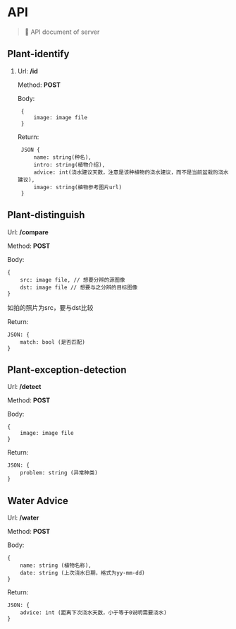 <!--
 * @Copyrights: ©2021 @Laffery
 * @Date: 2021-05-09 13:24:34
 * @LastEditor: Laffery
 * @LastEditTime: 2021-06-19 16:02:11
-->
# API

> 🔌 API document of server

## Plant-identify

1. Url: **/id**

    Method: **POST**

    Body: 
        
        {
            image: image file
        }

    Return: 
    
        JSON {
            name: string(种名),
            intro: string(植物介绍), 
            advice: int(浇水建议天数，注意是该种植物的浇水建议，而不是当前盆栽的浇水建议),
            image: string(植物参考图片url)
        }

## Plant-distinguish

Url: **/compare**

Method: **POST**

Body: 
    
    {
        src: image file, // 想要分辨的源图像
        dst: image file // 想要与之分辨的目标图像
    }

如拍的照片为src，要与dst比较

Return: 

    JSON: { 
        match: bool (是否匹配)
    }

## Plant-exception-detection

Url: **/detect**

Method: **POST**

Body: 

    {
        image: image file
    }

Return: 

    JSON: { 
        problem: string (异常种类) 
    }

## Water Advice

Url: **/water**

Method: **POST**

Body: 

    {
        name: string (植物名称),
        date: string (上次浇水日期，格式为yy-mm-dd)
    }

Return: 

    JSON: { 
        advice: int (距离下次浇水天数，小于等于0说明需要浇水)
    }